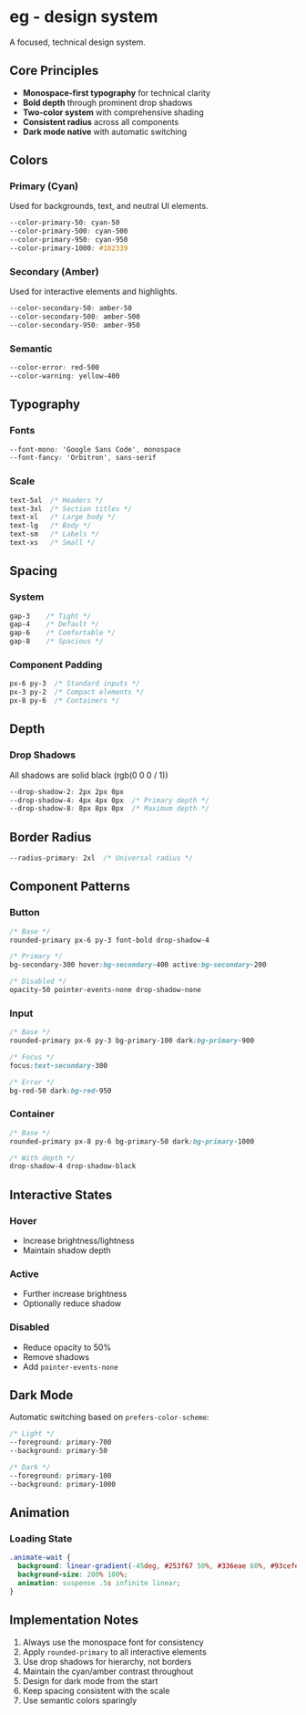 # eg - design system

A focused, technical design system.

## Core Principles

- **Monospace-first typography** for technical clarity
- **Bold depth** through prominent drop shadows
- **Two-color system** with comprehensive shading
- **Consistent radius** across all components
- **Dark mode native** with automatic switching

## Colors

### Primary (Cyan)
Used for backgrounds, text, and neutral UI elements.

```css
--color-primary-50: cyan-50
--color-primary-500: cyan-500
--color-primary-950: cyan-950
--color-primary-1000: #182339
```

### Secondary (Amber)
Used for interactive elements and highlights.

```css
--color-secondary-50: amber-50
--color-secondary-500: amber-500
--color-secondary-950: amber-950
```

### Semantic
```css
--color-error: red-500
--color-warning: yellow-400
```

## Typography

### Fonts
```css
--font-mono: 'Google Sans Code', monospace
--font-fancy: 'Orbitron', sans-serif
```

### Scale
```css
text-5xl  /* Headers */
text-3xl  /* Section titles */
text-xl   /* Large body */
text-lg   /* Body */
text-sm   /* Labels */
text-xs   /* Small */
```

## Spacing

### System
```css
gap-3    /* Tight */
gap-4    /* Default */
gap-6    /* Comfortable */
gap-8    /* Spacious */
```

### Component Padding
```css
px-6 py-3  /* Standard inputs */
px-3 py-2  /* Compact elements */
px-8 py-6  /* Containers */
```

## Depth

### Drop Shadows
All shadows are solid black (rgb(0 0 0 / 1))

```css
--drop-shadow-2: 2px 2px 0px
--drop-shadow-4: 4px 4px 0px  /* Primary depth */
--drop-shadow-8: 8px 8px 0px  /* Maximum depth */
```

## Border Radius

```css
--radius-primary: 2xl  /* Universal radius */
```

## Component Patterns

### Button
```css
/* Base */
rounded-primary px-6 py-3 font-bold drop-shadow-4

/* Primary */
bg-secondary-300 hover:bg-secondary-400 active:bg-secondary-200

/* Disabled */
opacity-50 pointer-events-none drop-shadow-none
```

### Input
```css
/* Base */
rounded-primary px-6 py-3 bg-primary-100 dark:bg-primary-900

/* Focus */
focus:text-secondary-300

/* Error */
bg-red-50 dark:bg-red-950
```

### Container
```css
/* Base */
rounded-primary px-8 py-6 bg-primary-50 dark:bg-primary-1000

/* With depth */
drop-shadow-4 drop-shadow-black
```

## Interactive States

### Hover
- Increase brightness/lightness
- Maintain shadow depth

### Active
- Further increase brightness
- Optionally reduce shadow

### Disabled
- Reduce opacity to 50%
- Remove shadows
- Add `pointer-events-none`

## Dark Mode

Automatic switching based on `prefers-color-scheme`:

```css
/* Light */
--foreground: primary-700
--background: primary-50

/* Dark */
--foreground: primary-100
--background: primary-1000
```

## Animation

### Loading State
```css
.animate-wait {
  background: linear-gradient(-45deg, #253f67 50%, #336eae 60%, #93cefe 61%, #253f67 61%);
  background-size: 200% 100%;
  animation: suspense .5s infinite linear;
}
```

## Implementation Notes

1. Always use the monospace font for consistency
2. Apply `rounded-primary` to all interactive elements
3. Use drop shadows for hierarchy, not borders
4. Maintain the cyan/amber contrast throughout
5. Design for dark mode from the start
6. Keep spacing consistent with the scale
7. Use semantic colors sparingly